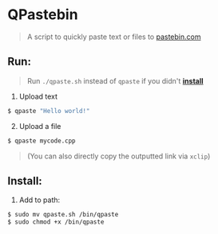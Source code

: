 # QPastebin

> A script to quickly paste text or files to [pastebin.com](http://pastebin.com)

## Run:

> Run `./qpaste.sh` instead of `qpaste` if you didn't **[install](#install)**

1. Upload text
```sh
$ qpaste "Hello world!"
```
2. Upload a file
```sh
$ qpaste mycode.cpp
```

> (You can also directly copy the outputted link via `xclip`)

## Install:

1. Add to path:
```sh
$ sudo mv qpaste.sh /bin/qpaste
$ sudo chmod +x /bin/qpaste
```

